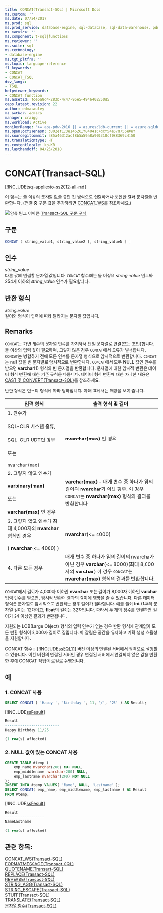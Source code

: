 ```yaml
---
title: CONCAT(Transact-SQL) | Microsoft Docs
ms.custom: ''
ms.date: 07/24/2017
ms.prod: sql
ms.prod_service: database-engine, sql-database, sql-data-warehouse, pdw
ms.service: ''
ms.component: t-sql|functions
ms.reviewer: ''
ms.suite: sql
ms.technology:
- database-engine
ms.tgt_pltfrm: ''
ms.topic: language-reference
f1_keywords:
- CONCAT
- CONCAT_TSQL
dev_langs:
- TSQL
helpviewer_keywords:
- CONCAT function
ms.assetid: fce5a8d4-283b-4c47-95e5-4946402550d5
caps.latest.revision: 22
author: edmacauley
ms.author: edmaca
manager: craigg
ms.workload: Active
monikerRange: '>= aps-pdw-2016 || = azuresqldb-current || = azure-sqldw-latest || >= sql-server-2016 || = sqlallproducts-allversions'
ms.openlocfilehash: c802ef123e146261f8404167dcf54e57d755e0ef
ms.sourcegitcommit: a85a46312acf8b5a59a8a900310cf088369c4150
ms.translationtype: HT
ms.contentlocale: ko-KR
ms.lasthandoff: 04/26/2018
---
```

# <a name="concat-transact-sql"></a>CONCAT(Transact-SQL)
[!INCLUDE[tsql-appliesto-ss2012-all-md](../../includes/tsql-appliesto-ss2012-all-md.md)]

이 함수는 둘 이상의 문자열 값을 종단 간 방식으로 연결하거나 조인한 결과 문자열을 반환합니다. (연결 중 구분 값을 추가하려면 [CONCAT_WS](../../t-sql/functions/concat-ws-transact-sql.md)를 참조하세요.)
  
![항목 링크 아이콘](../../database-engine/configure-windows/media/topic-link.gif "항목 링크 아이콘") [Transact-SQL 구문 규칙](../../t-sql/language-elements/transact-sql-syntax-conventions-transact-sql.md)
  
## <a name="syntax"></a>구문  
  
```sql
CONCAT ( string_value1, string_value2 [, string_valueN ] )  
```  
  
## <a name="arguments"></a>인수  
*string_value*  
다른 값에 연결할 문자열 값입니다. `CONCAT` 함수에는 둘 이상의 *string_value* 인수와 254개 이하의 *string_value*  인수가 필요합니다.
  
## <a name="return-types"></a>반환 형식  
*string_value*  
길이와 형식이 입력에 따라 달라지는 문자열 값입니다.
  
## <a name="remarks"></a>Remarks  
`CONCAT`는 가변 개수의 문자열 인수를 가져와서 단일 문자열로 연결(또는 조인)합니다. 둘 이상의 입력 값이 필요하며, 그렇지 않은 경우 `CONCAT`에서 오류가 발생합니다. `CONCAT`는 병합하기 전에 모든 인수를 문자열 형식으로 암시적으로 변환합니다. `CONCAT`는 null 값을 빈 문자열로 암시적으로 변환합니다. `CONCAT`에서 모두 **NULL** 값인 인수를 받으면 **varchar**(1) 형식의 빈 문자열을 반환합니다. 문자열에 대한 암시적 변환은 데이터 형식 변환에 대한 기존 규칙을 따릅니다. 데이터 형식 변환에 대한 자세한 내용은 [CAST 및 CONVERT&#40;Transact-SQL&#41;](../../t-sql/functions/cast-and-convert-transact-sql.md)를 참조하세요.
  
반환 형식은 인수의 형식에 따라 달라집니다. 아래 표에서는 매핑을 보여 줍니다.
  
|입력 형식|출력 형식 및 길이|  
|---|---|
|1. 인수가<br><br />SQL-CLR 시스템 종류,<br><br />SQL-CLR UDT인 경우<br><br />또는<br><br />`nvarchar(max)`|**nvarchar(max)** 인 경우|  
|2. 그렇지 않고 인수가<br><br />**varbinary(max)**<br><br />또는<br><br />**varchar(max)** 인 경우|**varchar(max)** - 매개 변수 중 하나가 임의 길이의 **nvarchar**가 아닌 경우. 이 경우 `CONCAT`는 **nvarchar(max)** 형식의 결과를 반환합니다.|  
|3. 그렇지 않고 인수가 최대 4,000자의 **nvarchar** 형식인 경우<br><br />( **nvarchar**(<= 4000) )|**nvarchar**(<= 4000)|  
|4. 다른 모든 경우|매개 변수 중 하나가 임의 길이의 nvarcha가 아닌 경우 **varchar**(<= 8000)(최대 8,000자의 **varchar**) 이 경우 `CONCAT`는 **nvarchar(max)** 형식의 결과를 반환합니다.|  
  
`CONCAT`에서 길이가 4,000자 이하인 **nvarchar** 또는 길이가 8,000자 이하인 **varchar** 입력 인수를 받으면, 암시적 변환이 결과의 길이에 영향을 줄 수 있습니다. 다른 데이터 형식은 문자열로 암시적으로 변환되는 경우 길이가 달라집니다. 예를 들어 **int** (14)의 문자열 길이는 12자이고, **float**의 길이는 32자입니다. 따라서 두 개의 정수를 연결하면 길이가 24 이상인 결과가 반환됩니다.
  
지원되는 LOB(Large Object) 형식의 입력 인수가 없는 경우 반환 형식에 관계없이 모든 반환 형식이 8,000자 길이로 잘립니다. 이 잘림은 공간을 유지하고 계획 생성 효율성을 지원합니다.
  
CONCAT 함수는 [!INCLUDE[ssSQL11](../../includes/sssql11-md.md)] 버전 이상의 연결된 서버에서 원격으로 실행할 수 있습니다. 이전 버전의 연결된 서버인 경우 연결된 서버에서 연결되지 않은 값을 반환한 후에 CONCAT 작업이 로컬로 수행됩니다.
  
## <a name="examples"></a>예  
  
### <a name="a-using-concat"></a>1. CONCAT 사용  
  
```sql
SELECT CONCAT ( 'Happy ', 'Birthday ', 11, '/', '25' ) AS Result;  
```  
  
[!INCLUDE[ssResult](../../includes/ssresult-md.md)]
  
```sql
Result  
-------------------------  
Happy Birthday 11/25  
  
(1 row(s) affected)  
```  
  
### <a name="b-using-concat-with-null-values"></a>2. NULL 값이 있는 CONCAT 사용  
  
```sql
CREATE TABLE #temp (  
    emp_name nvarchar(200) NOT NULL,  
    emp_middlename nvarchar(200) NULL,  
    emp_lastname nvarchar(200) NOT NULL  
);  
INSERT INTO #temp VALUES( 'Name', NULL, 'Lastname' );  
SELECT CONCAT( emp_name, emp_middlename, emp_lastname ) AS Result  
FROM #temp;  
```  

[!INCLUDE[ssResult](../../includes/ssresult-md.md)]
  
```sql
Result  
------------------  
NameLastname  
  
(1 row(s) affected)  
```  
  
## <a name="see-also"></a>관련 항목:
 [CONCAT_WS&#40;Transact-SQL&#41;](../../t-sql/functions/concat-ws-transact-sql.md)   
 [FORMATMESSAGE&#40;Transact-SQL&#41;](../../t-sql/functions/formatmessage-transact-sql.md)  
 [QUOTENAME&#40;Transact-SQL&#41;](../../t-sql/functions/quotename-transact-sql.md)  
 [REPLACE&#40;Transact-SQL&#41;](../../t-sql/functions/replace-transact-sql.md)  
 [REVERSE&#40;Transact-SQL&#41;](../../t-sql/functions/reverse-transact-sql.md)  
 [STRING_AGG&#40;Transact-SQL&#41;](../../t-sql/functions/string-agg-transact-sql.md)  
 [STRING_ESCAPE&#40;Transact-SQL&#41;](../../t-sql/functions/string-escape-transact-sql.md)  
 [STUFF&#40;Transact-SQL&#41;](../../t-sql/functions/stuff-transact-sql.md)  
 [TRANSLATE&#40;Transact-SQL&#41;](../../t-sql/functions/translate-transact-sql.md)  
 [문자열 함수&#40;Transact-SQL&#41;](../../t-sql/functions/string-functions-transact-sql.md)  
  


